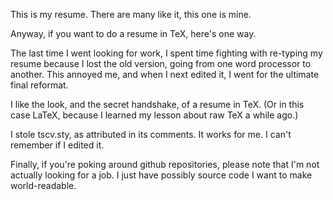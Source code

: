 This is my resume.  There are many like it, this one is mine.

Anyway, if you want to do a resume in TeX, here's one way.

The last time I went looking for work, I spent time fighting with re-typing my
resume because I lost the old version, going from one word processor to
another.  This annoyed me, and when I next edited it, I went for the ultimate
final reformat.

I like the look, and the secret handshake, of a resume in TeX.  (Or in this
case LaTeX, because I learned my lesson about raw TeX a while ago.)

I stole tscv.sty, as attributed in its comments.  It works for me.  I can't
remember if I edited it.

Finally, if you're poking around github repositories, please note that I'm not
actually looking for a job.  I just have possibly source code I want to make
world-readable.
